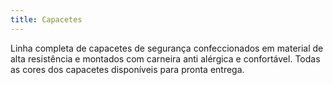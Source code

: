 ```yaml
---
title: Capacetes
---
```


Linha completa de capacetes de segurança confeccionados em material de alta resistência e montados com carneira anti alérgica e confortável. Todas as cores dos capacetes disponíveis para pronta entrega.